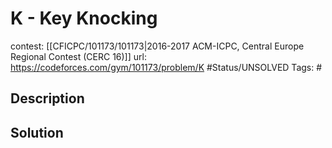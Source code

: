 # K - Key Knocking

contest: [[CFICPC/101173/101173|2016-2017 ACM-ICPC, Central Europe Regional Contest (CERC 16)]]
url: https://codeforces.com/gym/101173/problem/K
#Status/UNSOLVED
Tags: #

## Description

## Solution

